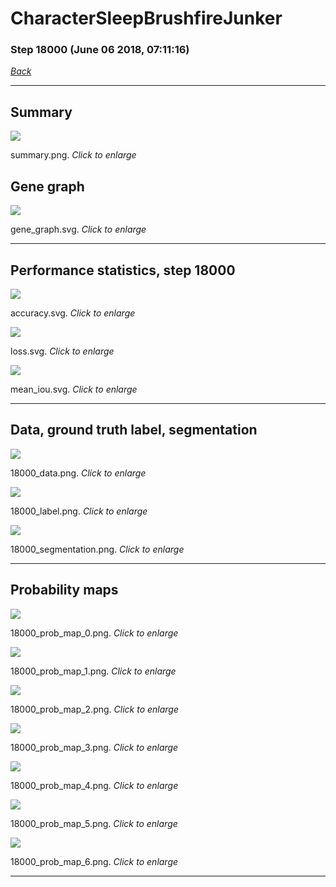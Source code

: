 # CharacterSleepBrushfireJunker

### Step 18000 (June 06 2018, 07:11:16)

[_Back_](..)

---

## Summary

<div class="images"><a href="media/summary.png"><img  src="media/summary.png" align="center"></a><p>summary.png. <i>Click to enlarge</i></p></div>

## Gene graph

<div class="images"><a href="media/gene_graph.svg"><img  src="media/gene_graph.svg" align="center"></a><p>gene_graph.svg. <i>Click to enlarge</i></p></div>

---

## Performance statistics, step 18000

<div class="images"><a href="media/accuracy.svg"><img class="mini" src="media/accuracy.svg" align="center"></a><p>accuracy.svg. <i>Click to enlarge</i></p></div>
<div class="images"><a href="media/loss.svg"><img class="mini" src="media/loss.svg" align="center"></a><p>loss.svg. <i>Click to enlarge</i></p></div>
<div class="images"><a href="media/mean_iou.svg"><img class="mini" src="media/mean_iou.svg" align="center"></a><p>mean_iou.svg. <i>Click to enlarge</i></p></div>

---

## Data, ground truth label, segmentation

<div class="images"><a href="media/18000_data.png"><img class="mini" src="media/18000_data.png" align="center"></a><p>18000_data.png. <i>Click to enlarge</i></p></div>
<div class="images"><a href="media/18000_label.png"><img class="mini" src="media/18000_label.png" align="center"></a><p>18000_label.png. <i>Click to enlarge</i></p></div>
<div class="images"><a href="media/18000_segmentation.png"><img class="mini" src="media/18000_segmentation.png" align="center"></a><p>18000_segmentation.png. <i>Click to enlarge</i></p></div>

---

## Probability maps

<div class="images"><a href="media/18000_prob_map_0.png"><img class="mini" src="media/18000_prob_map_0.png" align="center"></a><p>18000_prob_map_0.png. <i>Click to enlarge</i></p></div>
<div class="images"><a href="media/18000_prob_map_1.png"><img class="mini" src="media/18000_prob_map_1.png" align="center"></a><p>18000_prob_map_1.png. <i>Click to enlarge</i></p></div>
<div class="images"><a href="media/18000_prob_map_2.png"><img class="mini" src="media/18000_prob_map_2.png" align="center"></a><p>18000_prob_map_2.png. <i>Click to enlarge</i></p></div>
<div class="images"><a href="media/18000_prob_map_3.png"><img class="mini" src="media/18000_prob_map_3.png" align="center"></a><p>18000_prob_map_3.png. <i>Click to enlarge</i></p></div>
<div class="images"><a href="media/18000_prob_map_4.png"><img class="mini" src="media/18000_prob_map_4.png" align="center"></a><p>18000_prob_map_4.png. <i>Click to enlarge</i></p></div>
<div class="images"><a href="media/18000_prob_map_5.png"><img class="mini" src="media/18000_prob_map_5.png" align="center"></a><p>18000_prob_map_5.png. <i>Click to enlarge</i></p></div>
<div class="images"><a href="media/18000_prob_map_6.png"><img class="mini" src="media/18000_prob_map_6.png" align="center"></a><p>18000_prob_map_6.png. <i>Click to enlarge</i></p></div>

---


